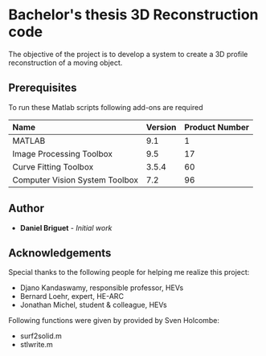 # Bachelor's thesis 3D Reconstruction code
The objective of the project is to develop a system to create a 3D profile reconstruction of a moving object.


## Prerequisites
To run these Matlab scripts following add-ons are required

|Name                          |Version      |Product Number|
|:-----------------------------|:------------|:-------------|
|MATLAB                        |9.1          |1             |
|Image Processing Toolbox      |9.5          |17            |
|Curve Fitting Toolbox         |3.5.4        |60            |
|Computer Vision System Toolbox|7.2          |96            |

## Author

* **Daniel Briguet** - *Initial work*

## Acknowledgements

Special thanks to the following people for helping me realize this project:
* Djano Kandaswamy, responsible professor, HEVs
* Bernard Loehr, expert, HE-ARC
* Jonathan Michel, student & colleague, HEVs

Following functions were given by provided by Sven Holcombe:
* surf2solid.m
* stlwrite.m
